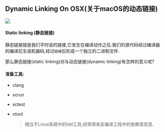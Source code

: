 ## Dynamic Linking On OSX(关于macOS的动态链接)
![](https://img.shields.io/badge/platform-MacOSX-red.svg)

#### Static linking (静态链接)
静态链接就是我们平时说的链接,它发生在编译动作之后.我们的源代码经过编译器的编译后生成机器码,经过`链接`后形成一个独立的二进制文件.

那么静态链接(static linking)对与动态链接(dynamic linking)有怎样的意义呢?

#### 准备工具:

* clang


* xcrun

* xctest

* otool
  > 相当于Linux系统中的ldd工具,经常用来反编译工程中的依赖库信息.
